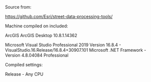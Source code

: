 Source from:

  https://github.com/Esri/street-data-processing-tools/

Machine compiled on included:
  
  ArcGIS
    ArcGIS Desktop 10.8.1.14362

  Microsoft Visual Studio Professional 2019
    Version 16.8.4 - VisualStudio.16.Release/16.8.4+30907.101
    Microsoft .NET Framework -  Version 4.8.04084
    Professional

Compiled settings:
  
  Release - Any CPU

